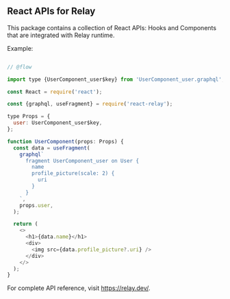 React APIs for Relay
---

This package contains a collection of React APIs: Hooks and Components that are integrated with Relay runtime.

Example:

```js

// @flow

import type {UserComponent_user$key} from 'UserComponent_user.graphql';

const React = require('react');

const {graphql, useFragment} = require('react-relay');

type Props = {
  user: UserComponent_user$key,
};

function UserComponent(props: Props) {
  const data = useFragment(
    graphql`
      fragment UserComponent_user on User {
        name
        profile_picture(scale: 2) {
          uri
        }
      }
    `,
    props.user,
  );

  return (
    <>
      <h1>{data.name}</h1>
      <div>
        <img src={data.profile_picture?.uri} />
      </div>
    </>
  );
}

```

For complete API reference, visit https://relay.dev/.
